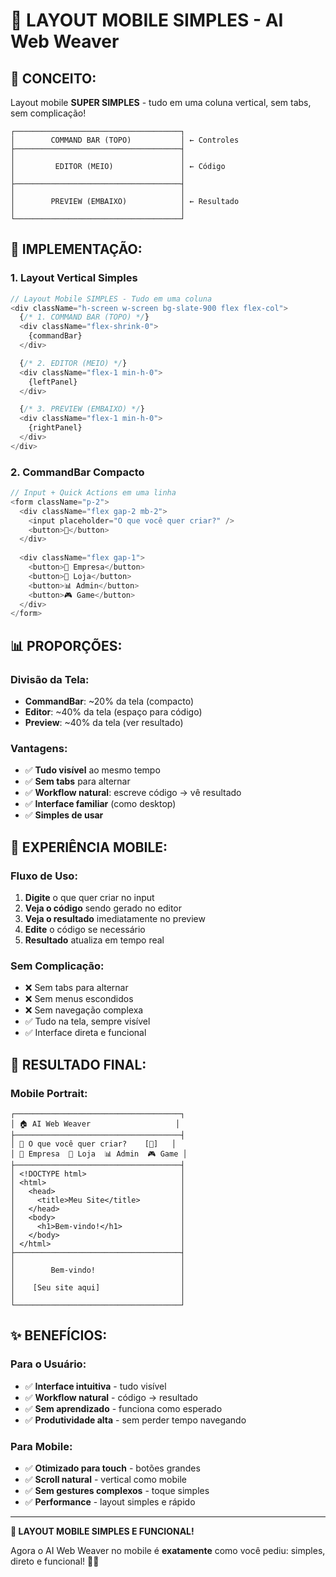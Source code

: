 # 📱 LAYOUT MOBILE SIMPLES - AI Web Weaver

## 🎯 **CONCEITO:**

Layout mobile **SUPER SIMPLES** - tudo em uma coluna vertical, sem tabs, sem complicação!

```
┌─────────────────────────────────────┐
│        COMMAND BAR (TOPO)           │ ← Controles
├─────────────────────────────────────┤
│                                     │
│         EDITOR (MEIO)               │ ← Código
│                                     │
├─────────────────────────────────────┤
│                                     │
│        PREVIEW (EMBAIXO)            │ ← Resultado
│                                     │
└─────────────────────────────────────┘
```

## 🚀 **IMPLEMENTAÇÃO:**

### **1. Layout Vertical Simples**
```typescript
// Layout Mobile SIMPLES - Tudo em uma coluna
<div className="h-screen w-screen bg-slate-900 flex flex-col">
  {/* 1. COMMAND BAR (TOPO) */}
  <div className="flex-shrink-0">
    {commandBar}
  </div>

  {/* 2. EDITOR (MEIO) */}
  <div className="flex-1 min-h-0">
    {leftPanel}
  </div>

  {/* 3. PREVIEW (EMBAIXO) */}
  <div className="flex-1 min-h-0">
    {rightPanel}
  </div>
</div>
```

### **2. CommandBar Compacto**
```typescript
// Input + Quick Actions em uma linha
<form className="p-2">
  <div className="flex gap-2 mb-2">
    <input placeholder="O que você quer criar?" />
    <button>🚀</button>
  </div>
  
  <div className="flex gap-1">
    <button>🏢 Empresa</button>
    <button>🛒 Loja</button>
    <button>📊 Admin</button>
    <button>🎮 Game</button>
  </div>
</form>
```

## 📊 **PROPORÇÕES:**

### **Divisão da Tela:**
- **CommandBar**: ~20% da tela (compacto)
- **Editor**: ~40% da tela (espaço para código)
- **Preview**: ~40% da tela (ver resultado)

### **Vantagens:**
- ✅ **Tudo visível** ao mesmo tempo
- ✅ **Sem tabs** para alternar
- ✅ **Workflow natural**: escreve código → vê resultado
- ✅ **Interface familiar** (como desktop)
- ✅ **Simples de usar**

## 🎨 **EXPERIÊNCIA MOBILE:**

### **Fluxo de Uso:**
1. **Digite** o que quer criar no input
2. **Veja o código** sendo gerado no editor
3. **Veja o resultado** imediatamente no preview
4. **Edite** o código se necessário
5. **Resultado** atualiza em tempo real

### **Sem Complicação:**
- ❌ Sem tabs para alternar
- ❌ Sem menus escondidos
- ❌ Sem navegação complexa
- ✅ Tudo na tela, sempre visível
- ✅ Interface direta e funcional

## 🎯 **RESULTADO FINAL:**

### **Mobile Portrait:**
```
┌─────────────────────────────────────┐
│ 🏠 AI Web Weaver                   │
├─────────────────────────────────────┤
│ 📝 O que você quer criar?    [🚀]   │
│ 🏢 Empresa  🛒 Loja  📊 Admin  🎮 Game │
├─────────────────────────────────────┤
│ <!DOCTYPE html>                     │
│ <html>                              │
│   <head>                            │
│     <title>Meu Site</title>         │
│   </head>                           │
│   <body>                            │
│     <h1>Bem-vindo!</h1>             │
│   </body>                           │
│ </html>                             │
├─────────────────────────────────────┤
│                                     │
│        Bem-vindo!                   │
│                                     │
│    [Seu site aqui]                  │
│                                     │
└─────────────────────────────────────┘
```

## ✨ **BENEFÍCIOS:**

### **Para o Usuário:**
- ✅ **Interface intuitiva** - tudo visível
- ✅ **Workflow natural** - código → resultado
- ✅ **Sem aprendizado** - funciona como esperado
- ✅ **Produtividade alta** - sem perder tempo navegando

### **Para Mobile:**
- ✅ **Otimizado para touch** - botões grandes
- ✅ **Scroll natural** - vertical como mobile
- ✅ **Sem gestures complexos** - toque simples
- ✅ **Performance** - layout simples e rápido

---

**🎉 LAYOUT MOBILE SIMPLES E FUNCIONAL!**

Agora o AI Web Weaver no mobile é **exatamente** como você pediu: simples, direto e funcional! 📱✨